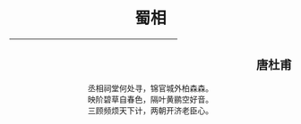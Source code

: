 <!DOCTYPE html>
<html>
	<head>
		<meta charset="utf-8" />
		<title></title>
	</head>
	<body align="center"><h1>蜀相</h1>
	<hr color="red" size="5" width="300">
	<h2 align="right">唐杜甫</h2>
	<p>丞相祠堂何处寻，锦官城外柏森森。<br/>
映阶碧草自春色，隔叶黄鹂空好音。<br/>
三顾频烦天下计，两朝开济老臣心。<br/></p>	
	</body>
</html>
